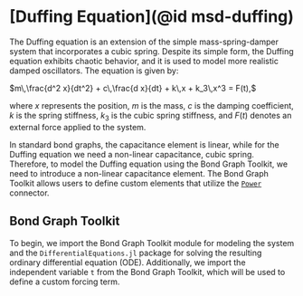 # [Duffing Equation](@id msd-duffing)

The Duffing equation is an extension of the simple mass-spring-damper system that incorporates a cubic spring. Despite its simple form, the Duffing equation exhibits chaotic behavior, and it is used to model more realistic damped oscillators. The equation is given by:

$m\,\frac{d^2 x}{dt^2} + c\,\frac{d x}{dt} + k\,x + k_3\,x^3 = F(t),$

where $x$ represents the position, $m$ is the mass, $c$ is the damping coefficient, $k$ is the spring stiffness, $k_3$ is the cubic spring stiffness, and $F(t)$ denotes an external force applied to the system.

In standard bond graphs, the capacitance element is linear, while for the Duffing equation we need a non-linear capacitance, cubic spring. Therefore, to model the Duffing equation using the Bond Graph Toolkit, we need to introduce a non-linear capacitance element. The Bond Graph Toolkit allows users to define custom elements that utilize the [`Power`](@ref) connector.

## Bond Graph Toolkit

To begin, we import the Bond Graph Toolkit module for modeling the system and the `DifferentialEquations.jl` package for solving the resulting ordinary differential equation (ODE). Additionally, we import the independent variable `t` from the Bond Graph Toolkit, which will be used to define a custom forcing term.
